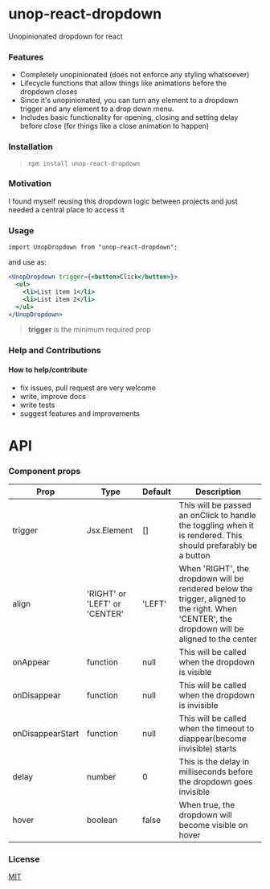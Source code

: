 # unop-react-dropdown

Unopinionated dropdown for react

### Features

- Completely unopinionated (does not enforce any styling whatsoever)
- Lifecycle functions that allow things like animations before the dropdown closes
- Since it's unopinionated, you can turn any element to a dropdown trigger and any element to a drop down menu.
- Includes basic functionality for opening, closing and setting delay before close (for things like a close animation to happen)

### Installation

> `npm install unop-react-dropdown`

### Motivation

I found myself reusing this dropdown logic between projects and just needed a central place to access it

### Usage

`import UnopDropdown from "unop-react-dropdown";`

and use as:

```jsx
<UnopDropdown trigger={<button>Click</button>}>
  <ul>
    <li>List item 1</li>
    <li>List item 2</li>
  </ul>
</UnopDropdown>
```

> **trigger** is the minimum required prop

### Help and Contributions

#### How to help/contribute

- fix issues, pull request are very welcome
- write, improve docs
- write tests
- suggest features and improvements

# API

### Component props

| Prop             | Type                          | Default | Description                                                                                                                                    |
| ---------------- | ----------------------------- | ------- | ---------------------------------------------------------------------------------------------------------------------------------------------- |
| trigger          | Jsx.Element                   | []      | This will be passed an onClick to handle the toggling when it is rendered. This should prefarably be a button                                  |
| align            | 'RIGHT' or 'LEFT' or 'CENTER' | 'LEFT'  | When 'RIGHT', the dropdown will be rendered below the trigger, aligned to the right. When 'CENTER', the dropdown will be aligned to the center |
| onAppear         | function                      | null    | This will be called when the dropdown is visible                                                                                               |
| onDisappear      | function                      | null    | This will be called when the dropdown is invisible                                                                                             |
| onDisappearStart | function                      | null    | This will be called when the timeout to diappear(become invisible) starts                                                                      |
| delay            | number                        | 0       | This is the delay in milliseconds before the dropdown goes invisible                                                                           |
| hover            | boolean                       | false   | When true, the dropdown will become visible on hover                                                                                           |

### License

[MIT](https://github.com/AkinAguda/unop-react-dropdown/blob/master/LICENSE)

